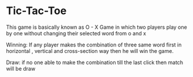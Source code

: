 # Tic-Tac-Toe

This game is basically known as O - X Game
in which two players play one by one without changing their selected word from o and x 


Winning: If any player makes the combination of three same word first in horizontal , vertical and cross-section way then he will win the game.


Draw: if no one able to make the combination till the last click then match will be draw 
